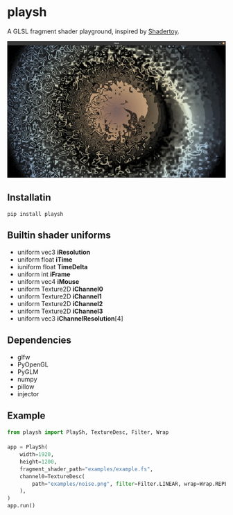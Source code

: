 # playsh
A GLSL fragment shader playground, inspired by [Shadertoy](https://www.shadertoy.com/).

<p align="center"><img src="examples/example.jpg" alt="example" width="600"/></p>

## Installatin
```
pip install playsh
```

## Builtin shader uniforms
* uniform vec3 __iResolution__
* uniform float __iTime__
* iuniform float __TimeDelta__
* uniform int __iFrame__
* uniform vec4 __iMouse__
* uniform Texture2D __iChannel0__
* uniform Texture2D __iChannel1__
* uniform Texture2D __iChannel2__
* uniform Texture2D __iChannel3__
* uniform vec3 __iChannelResolution__[4]

## Dependencies
* glfw
* PyOpenGL
* PyGLM
* numpy
* pillow
* injector


## Example
```Python
from playsh import PlaySh, TextureDesc, Filter, Wrap

app = PlaySh(
    width=1920,
    height=1200,
    fragment_shader_path="examples/example.fs",
    channel0=TextureDesc(
        path="examples/noise.png", filter=Filter.LINEAR, wrap=Wrap.REPEAT
    ),
)
app.run()
```
